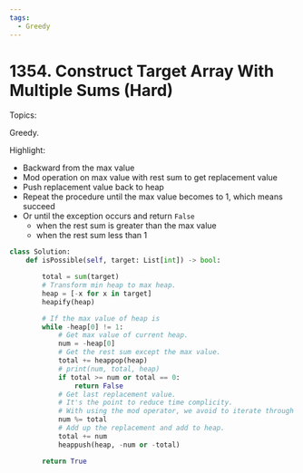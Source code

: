 ```yaml
---
tags:
  - Greedy
---
```


# 1354. Construct Target Array With Multiple Sums (Hard)

Topics:

Greedy.

Highlight:

- Backward from the max value
- Mod operation on max value with rest sum to get replacement value
- Push replacement value back to heap
- Repeat the procedure until the max value becomes to 1, which means succeed
- Or until the exception occurs and return `False`
  - when the rest sum is greater than the max value
  - when the rest sum less than 1

```python
class Solution:
    def isPossible(self, target: List[int]) -> bool:

        total = sum(target)
        # Transform min heap to max heap.
        heap = [-x for x in target]
        heapify(heap)

        # If the max value of heap is
        while -heap[0] != 1:
            # Get max value of current heap.
            num = -heap[0]
            # Get the rest sum except the max value.
            total += heappop(heap)
            # print(num, total, heap)
            if total >= num or total == 0:
                return False
            # Get last replacement value.
            # It's the point to reduce time complicity.
            # With using the mod operator, we avoid to iterate through every step.
            num %= total
            # Add up the replacement and add to heap.
            total += num
            heappush(heap, -num or -total)

        return True
```
